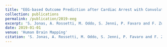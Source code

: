 ```yaml
---
title: "EEG-based Outcome Prediction after Cardiac Arrest with Convolutional Neural Networks: Performance and Visualization of Discriminative Features"
collection: publications
permalink: /publication/2019-eeg
excerpt: 'S. Jonas, A. Rossetti, M. Oddo, S. Jenni, P. Favaro and F. Zubler'
date: 2019-01-01
venue: 'Human Brain Mapping'
citation: 'S. Jonas, A. Rossetti, M. Oddo, S. Jenni, P. Favaro and F. Zubler (2019). &quot;EEG-based Outcome Prediction after Cardiac Arrest with Convolutional Neural Networks: Performance and Visualization of Discriminative Features.&quot; <i>HBM 2019</i>.'
---
```

